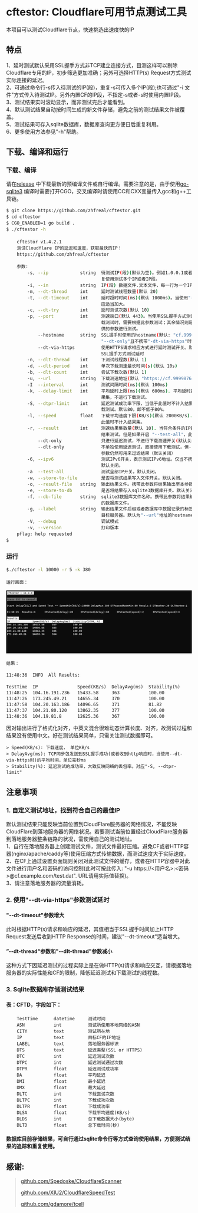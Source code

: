 # cftestor:  Cloudflare可用节点测试工具

本项目可以测试Cloudflare节点，快速挑选出速度快的IP
## 特点
1、延时测试默认采用SSL握手方式非TCP建立连接方式，目测这样可以剔除Cloudflare专用的IP，初步筛选更加准确；另外可选择HTTP(s) Request方式测试实际连接的延迟。<br>
2、可通过命令行-s传入待测试的IP(段)，重复-s可传入多个IP(段);也可通过"-i 文件"方式传入待测试IP。另外内置CF的IP段，不指定-s或者-s时使用内置IP段。<br>
3、测试结果实时滚动显示，而非测试完后才能看到。<br>
4、默认测试结果自动按时间生成的新文件存储，避免之前的测试结果文件被覆盖。<br>
5、测试结果可存入sqlite数据库，数据库查询更方便日后重复利用。<br>
6、更多使用方法参见"-h"帮助。<br>

## 下载、编译和运行

### 下载、编译

请在[release](https://github.com/XIU2/CloudflareSpeedTest/releases)
中下载最新的预编译文件或自行编译。需要注意的是，由于使用[go-sqlite3](https://github.com/mattn/go-sqlite3)
编译时需要打开CGO，交叉编译时请使用CC和CXX变量传入gcc和g++工具链。
```bash
$ git clone https://github.com/zhfreal/cftestor.git
$ cd cftestor
$ CGO_ENABLED=1 go build .
$ ./cftestor -h

    cftestor v1.4.2.1
    测试Cloudflare IP的延迟和速度，获取最快的IP！
    https://github.com/zhfreal/cftestor

    参数:
        -s, --ip            string  待测试IP(段)(默认为空)。例如1.0.0.1或者1.0.0.0/32，可重
                                    复使用测试多个IP或者IP段。
        -i, --in            string  IP(段) 数据文件.文本文件，每一行为一个IP或者IP段。
        -m, --dt-thread     int     延时测试线程数量(默认 20)
        -t, --dt-timeout    int     延时超时时间(ms)(默认 1000ms)。当使用"--dt-via-https"时，
                                    应适当加大。
        -c, --dt-try        int     延时测试次数(默认 10)
        -p, --port          int     测速端口(默认 443)。当使用SSL握手方式测试延时且不进行下
                                    载测试时，需要根据此参数测试；其余情况则是使用"--url"提
                                    供的参数进行测试。
            --hostname      string  SSL握手时使用的hostname(默认: "cf.9999876.xyz")仅当
                                    "--dt-only"且不携带"-dt-via-https"时有效。
            --dt-via-https          使用HTTPS请求相应方式进行延时测试开关。默认关闭，即使用
                                    SSL握手方式测试延时
        -n, --dlt-thread    int     下测试线程数(默认 1)
        -d, --dlt-period    int     单次下载测速最长时间(s)(默认 10s)
        -b, --dlt-count     int     尝试下载次数(默认 1)
        -u, --url           string  下载测速地址(默认 "https://cf.9999876.xyz/500mb.dat")。
        -I  --interval      int     测试间隔时间(ms)(默认 100ms)
        -k, --delay-limit   int     平均延时上限(ms)(默认 600ms). 平均延时超过此值不计入结
                                    果集，不进行下载测试。
        -S, --dtpr-limit    int     延迟测试成功率下限，当低于此值时不计入结果集，不进行下
                                    载测试。默认80，即不低于80%。
        -l, --speed         float   下载平均速度下限(KB/s)(默认 2000KB/s). 下载平均速度低于
                                    此值时不计入结果集。
        -r, --result        int     测速结果集数量(默认 10). 当符合条件的IP数量超过此值时，
                                    结束测试。但是如果开启 "--test-all"，此值不生效。
            --dt-only               只进行延迟测试，不进行下载测速开关(默认关闭)
            --dlt-only              不单独使用延迟测试，直接使用下载测试，但-k|--delay-limit
                                    参数仍然可用来过滤结果（默认关闭）
        -6, --ipv6                  测试IPv6开关，表示测试IPv6地址。仅当不携带-s和-i时有效。
                                    默认关闭。
        -a  --test-all              测试全部IP开关。默认关闭。
        -w, --store-to-file         是否将测试结果写入文件开关。默认关闭。
        -o, --result-file   string  输出结果文件。携带此参数将结果输出至本参数对应的文件。
        -e, --store-to-db           是否将结果存入sqlite3数据库开关。默认关闭。
        -f, --db-file       string  sqlite3数据库文件名称。携带此参数将结果输出至本参数对应
                                    的数据库文件。
        -g, --label         string  输出结果文件后缀或者数据库中数据记录的标签，用于区分测试
                                    目标服务器。默认为"--url"地址的hostname或者"--hostname"。
        -V, --debug                 调试模式
        -v, --version               打印版本
    pflag: help requested
$
```
### 运行
```bash
$./cftestor -l 10000 -r 5 -k 380

运行画面：
```
![alt text](Result.png "运行画面")
```
结果：

11:48:36  INFO  All Results:

TestTime  IP               Speed(KB/s)  DelayAvg(ms)  Stability(%)
11:48:25  104.16.191.236   15433.58     363           100.00
11:47:26  173.245.49.21    14655.34     370           100.00
11:47:58  104.20.163.186   14096.65     371           81.82
11:47:37  104.21.80.120    13862.35     377           100.00
11:48:36  104.19.81.8      12625.36     367           100.00

```
因对输出进行了格式化对齐，中英文混合很难动态计算长度、对齐，故测试过程和结果没有使用中文。好在测试结果简单，只需关注测试数据即可。
```
> Speed(KB/s): 下载速度， 单位KB/s
> DelayAvg(ms): TCP同步包发送到SSL握手成功(或者收到http响应时，当使用--dt-via-https时)的平均时间，单位毫秒ms
> Stability(%): 延迟测试的成功率，大致反映网络的丢包率。对应"-S, --dtpr-limit"
```

## 注意事项
### 1. 自定义测试地址，找到符合自己的最佳IP
默认测试结果只能反映当前位置到CloudFlare服务器的网络情况，不能反映CloudFlare到落地服务器的网络状况。若要测试当前位置经过CloudFlare服务器到落地服务器整条链路的状况，需使用自己的测试地址。 <br>
1、自行在落地服务器上创建测试文件，测试文件最好压缩。避免CF或者HTTP容器(nginx/apache/caddy等)使用压缩方式传输数据，而测试速度大于实际速度。<br>
2、在CF上通过设置页面规则关闭对此测试文件的缓存，或者在HTTP容器中对此文件进行用户名和密码的访问控制(此时可按此传入: "-u https://<用户名>:<密码>@cf.example.com/test.dat". URL请用实际值替换)。<br>
3、请注意落地服务器的流量消耗。<br>

### 2. 使用"--dt-via-https"参数测试延时
#### "--dt-timeout"参数增大
此时根据HTTP(s)请求和响应的延迟，其值相当于SSL握手时间加上HTTP Request发送后收到HTTP Response的时间，建议"--dt-timeout"适当增大。
#### ”--dt-thread“参数和"--dlt-thread"参数减小
这种方式下因延迟测试的过程实际上是在做HTTP(s)请求和响应交互，请根据落地服务器的实际性能和CF的限制，降低延迟测试和下载测试的线程数。

### 3. Sqlite数据库存储测试结果
#### 表：CFTD，字段如下：
```
    TestTime      datetime     测试时间                         
    ASN           int          测试所使用本地网络的ASN          
    CITY          text         测试所在地                       
    IP            text         目标CF的IP地址                   
    LABEL         text         落地服务器标识                   
    DTS           text         延迟类型(SSL or HTTPS)
    DTC           int          延迟测试次数                     
    DTPC          int          延迟测试通过次数                     
    DTPR          float        延迟测试成功率                       
    DA            float        平均延迟                     
    DMI           float        最小延迟                     
    DMX           float        最大延迟                     
    DLTC          int          下载尝试次数                     
    DLTPC         int          下载成功次数                     
    DLTPR         float        下载成功率                       
    DLSA          float        下载平均速度(KB/s)               
    DLDS          int          总下载数据大小(byte)
    DLTD          float        总下载时间(秒) 
```
#### 数据库目前存储结果，可自行通过sqlite命令行等方式查询使用结果，方便测试结果的追踪和重复使用。
## 感谢:
> <a href="https://github.com/Spedoske/CloudflareScanner">github.com/Spedoske/CloudflareScanner</a>
> 
> <a href="https://github.com/XIU2/CloudflareSpeedTest">github.com/XIU2/CloudflareSpeedTest</a>
> 
> <a href="https://github.com/gdamore/tcell">github.com/gdamore/tcell</a>
> 
